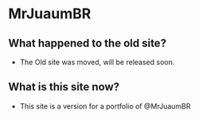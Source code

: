 # MrJuaumBR
## What happened to the old site?
- The Old site was moved, will be released soon.

## What is this site now?
- This site is a version for a portfolio of @MrJuaumBR